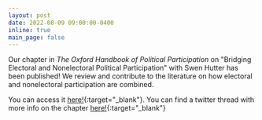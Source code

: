 ```yaml
---
layout: post
date: 2022-08-09 09:00:00-0400
inline: true
main_page: false
---
```


Our chapter in <i>The Oxford Handbook of Political Participation</i> on "Bridging Electoral and Nonelectoral Political Participation" with Swen Hutter has been published! We review and contribute to the literature on how electoral and nonelectoral participation are combined. <br>

You can access it [here!](https://academic.oup.com/edited-volume/44007/chapter/371814977){:target="\_blank"}. You can find a twitter thread with more info on the chapter [here!](https://twitter.com/eborbath/status/1556604547560345601){:target="\_blank"}
